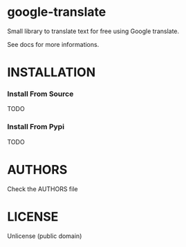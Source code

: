# google-translate
Small library to translate text for free using Google translate.

See docs for more informations.

# INSTALLATION

### Install From Source
TODO

### Install From Pypi
TODO

# AUTHORS
Check the AUTHORS file

# LICENSE
Unlicense (public domain)
